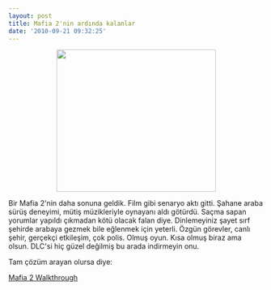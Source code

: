 ```yaml
---
layout: post
title: Mafia 2'nin ardında kalanlar
date: '2010-09-21 09:32:25'
---
```


<p style="text-align: center;"><a href="http://devdala.files.wordpress.com/2010/09/mafia2-logo1.jpg"><img class="aligncenter" title="mafia 2" src="http://devdala.files.wordpress.com/2010/09/mafia2-logo1.jpg" alt="" width="315" height="281" /></a></p>
Bir Mafia 2'nin daha sonuna geldik. Film gibi senaryo aktı gitti. Şahane araba sürüş deneyimi, mütiş müzikleriyle oynayanı aldı götürdü. Saçma sapan yorumlar yapıldı çıkmadan kötü olacak falan diye. Dinlemeyiniz şayet sırf şehirde arabaya gezmek bile eğlenmek için yeterli. Özgün görevler, canlı şehir, gerçekçi etkileşim, çok polis. Olmuş oyun. Kısa olmuş biraz ama olsun. DLC'si hiç güzel değilmiş bu arada indirmeyin onu.

Tam çözüm arayan olursa diye:

<a href="http://www.mahalo.com/mafia-ii-walkthrough" target="_blank">Mafia 2 Walkthrough</a>